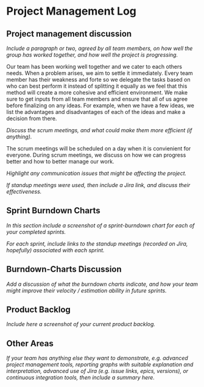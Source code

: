 # Project Management Log

## Project management discussion

*Include a paragraph or two, agreed by all team members, on how well the group has worked together, and how well the project is progressing.*

Our team has been working well together and we cater to each others needs. When a problem arises, we aim to settle it immediately. Every team member has their weakness and forte so we delegate the tasks based on who can best perform it instead of splitting it equally as we feel that this method will create a more cohesive and efficient environment. We make sure to get inputs from all team members and ensure that all of us agree before finalizing on any ideas. For example, when we have a few ideas, we list the advantages and disadvantages of each of the ideas and make a decision from there.

*Discuss the scrum meetings, and what could make them more efficient (if anything).*

The scrum meetings will be scheduled on a day when it is convienient for everyone. During scrum meetings, we discuss on how we can progress better and how to better manage our work. 

*Highlight any communication issues that might be affecting the project.*

*If standup meetings were used, then include a Jira link, and discuss their effectiveness.*

## Sprint Burndown Charts

*In this section include a screenshot of a sprint-burndown chart for each of your completed sprints.*

*For each sprint, include links to the standup meetings (recorded on Jira, hopefully) associated with each sprint.*

## Burndown-Charts Discussion
*Add a discussion of what the burndown charts indicate, and how your team might improve their velocity / estimation ability in future sprints.*

## Product Backlog
*Include here a screenshot of your current product backlog.*

## Other Areas
*If your team has anything else they want to demonstrate, e.g. advanced project management tools, reporting graphs with suitable explanation and interpretation, advanced use of Jira (e.g. issue links, epics, versions), or continuous integration tools, then include a summary here.*
